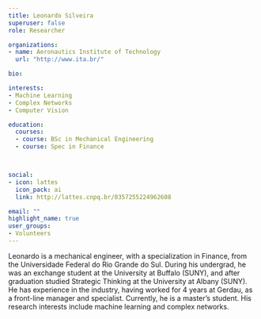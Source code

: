 ```yaml
---
title: Leonardo Silveira
superuser: false
role: Researcher

organizations:
- name: Aeronautics Institute of Technology
  url: "http://www.ita.br/"

bio:

interests:
- Machine Learning
- Complex Networks
- Computer Vision

education:
  courses:
  - course: BSc in Mechanical Engineering
  - course: Spec in Finance



social:
- icon: lattes
  icon_pack: ai
  link: http://lattes.cnpq.br/8357255224962608

email: ""
highlight_name: true
user_groups:
- Volunteers
---
```


Leonardo is a mechanical engineer, with a specialization in Finance, from the
Universidade Federal do Rio Grande do Sul. During his undergrad, he was an
exchange student at the University at Buffalo (SUNY), and after graduation
studied Strategic Thinking at the University at Albany (SUNY). He has
experience in the industry, having worked for 4 years at Gerdau, as
a front-line manager and specialist. Currently, he is a master’s student. His
research interests include machine learning and complex networks.
